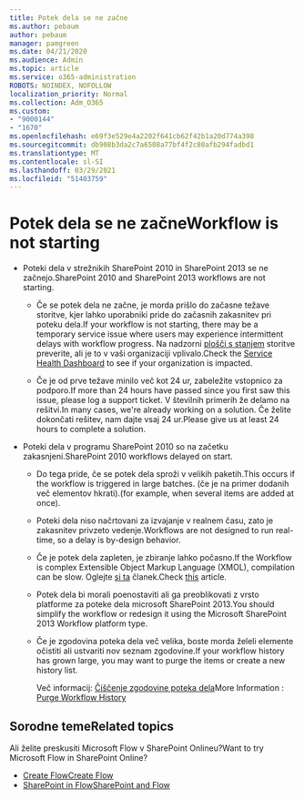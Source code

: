 ```yaml
---
title: Potek dela se ne začne
ms.author: pebaum
author: pebaum
manager: pamgreen
ms.date: 04/21/2020
ms.audience: Admin
ms.topic: article
ms.service: o365-administration
ROBOTS: NOINDEX, NOFOLLOW
localization_priority: Normal
ms.collection: Adm_O365
ms.custom:
- "9000144"
- "1670"
ms.openlocfilehash: e69f3e529e4a2202f641cb62f42b1a20d774a398
ms.sourcegitcommit: db908b3da2c7a6508a77bf4f2c80afb294fadbd1
ms.translationtype: MT
ms.contentlocale: sl-SI
ms.lasthandoff: 03/29/2021
ms.locfileid: "51403759"
---
```

# <a name="workflow-is-not-starting"></a><span data-ttu-id="76483-102">Potek dela se ne začne</span><span class="sxs-lookup"><span data-stu-id="76483-102">Workflow is not starting</span></span>

- <span data-ttu-id="76483-103">Poteki dela v strežnikih SharePoint 2010 in SharePoint 2013 se ne začnejo.</span><span class="sxs-lookup"><span data-stu-id="76483-103">SharePoint 2010 and SharePoint 2013 workflows are not starting.</span></span>

    - <span data-ttu-id="76483-104">Če se potek dela ne začne, je morda prišlo do začasne težave storitve, kjer lahko uporabniki pride do začasnih zakasnitev pri poteku dela.</span><span class="sxs-lookup"><span data-stu-id="76483-104">If your workflow is not starting, there may be a temporary service issue where users may experience intermittent delays with workflow progress.</span></span> <span data-ttu-id="76483-105">Na nadzorni [plošči s stanjem](https://admin.microsoft.com/AdminPortal/Home/servicehealth) storitve preverite, ali je to v vaši organizaciji vplivalo.</span><span class="sxs-lookup"><span data-stu-id="76483-105">Check the [Service Health Dashboard](https://admin.microsoft.com/AdminPortal/Home/servicehealth) to see if your organization is impacted.</span></span>

    - <span data-ttu-id="76483-106">Če je od prve težave minilo več kot 24 ur, zabeležite vstopnico za podporo.</span><span class="sxs-lookup"><span data-stu-id="76483-106">If more than 24 hours have passed since you first saw this issue, please log a support ticket.</span></span> <span data-ttu-id="76483-107">V številnih primerih že delamo na rešitvi.</span><span class="sxs-lookup"><span data-stu-id="76483-107">In many cases, we're already working on a solution.</span></span> <span data-ttu-id="76483-108">Če želite dokončati rešitev, nam dajte vsaj 24 ur.</span><span class="sxs-lookup"><span data-stu-id="76483-108">Please give us at least 24 hours to complete a solution.</span></span>

- <span data-ttu-id="76483-109">Poteki dela v programu SharePoint 2010 so na začetku zakasnjeni.</span><span class="sxs-lookup"><span data-stu-id="76483-109">SharePoint 2010 workflows delayed on start.</span></span>

    - <span data-ttu-id="76483-110">Do tega pride, če se potek dela sproži v velikih paketih.</span><span class="sxs-lookup"><span data-stu-id="76483-110">This occurs if the workflow is triggered in large batches.</span></span> <span data-ttu-id="76483-111">(če je na primer dodanih več elementov hkrati).</span><span class="sxs-lookup"><span data-stu-id="76483-111">(for example, when several items are added at once).</span></span>

    - <span data-ttu-id="76483-112">Poteki dela niso načrtovani za izvajanje v realnem času, zato je zakasnitev privzeto vedenje.</span><span class="sxs-lookup"><span data-stu-id="76483-112">Workflows are not designed to run real-time, so a delay is by-design behavior.</span></span>

   -  <span data-ttu-id="76483-113">Če je potek dela zapleten, je zbiranje lahko počasno.</span><span class="sxs-lookup"><span data-stu-id="76483-113">If the Workflow is complex Extensible Object Markup Language (XMOL), compilation can be slow.</span></span> <span data-ttu-id="76483-114">Oglejte [si ta](https://support.microsoft.com//kb/3043697) članek.</span><span class="sxs-lookup"><span data-stu-id="76483-114">Check [this](https://support.microsoft.com//kb/3043697) article.</span></span>

    - <span data-ttu-id="76483-115">Potek dela bi morali poenostaviti ali ga preoblikovati z vrsto platforme za poteke dela microsoft SharePoint 2013.</span><span class="sxs-lookup"><span data-stu-id="76483-115">You should simplify the workflow or redesign it using the Microsoft SharePoint 2013 Workflow platform type.</span></span>

    - <span data-ttu-id="76483-116">Če je zgodovina poteka dela več velika, boste morda želeli elemente očistiti ali ustvariti nov seznam zgodovine.</span><span class="sxs-lookup"><span data-stu-id="76483-116">If your workflow history has grown large, you may want to purge the items or create a new history list.</span></span>

        <span data-ttu-id="76483-117">Več informacij: [Čiščenje zgodovine poteka dela](https://blogs.technet.microsoft.com/marj/2015/08/07/sharepoint-2010-workflows-best-practice-purge-workflow-history-list-items/)</span><span class="sxs-lookup"><span data-stu-id="76483-117">More Information : [Purge Workflow History](https://blogs.technet.microsoft.com/marj/2015/08/07/sharepoint-2010-workflows-best-practice-purge-workflow-history-list-items/)</span></span>


## <a name="related-topics"></a><span data-ttu-id="76483-118">Sorodne teme</span><span class="sxs-lookup"><span data-stu-id="76483-118">Related topics</span></span>
<span data-ttu-id="76483-119">Ali želite preskusiti Microsoft Flow v SharePoint Onlineu?</span><span class="sxs-lookup"><span data-stu-id="76483-119">Want to try Microsoft Flow in SharePoint Online?</span></span>
- [<span data-ttu-id="76483-120">Create Flow</span><span class="sxs-lookup"><span data-stu-id="76483-120">Create Flow</span></span>](https://support.office.com/article/Create-a-flow-for-a-list-or-library-in-SharePoint-Online-or-OneDrive-for-Business-a9c3e03b-0654-46af-a254-20252e580d01) 
- [<span data-ttu-id="76483-121">SharePoint in Flow</span><span class="sxs-lookup"><span data-stu-id="76483-121">SharePoint and Flow</span></span>](https://flow.microsoft.com/blog/sharepoint-and-flow/) 
